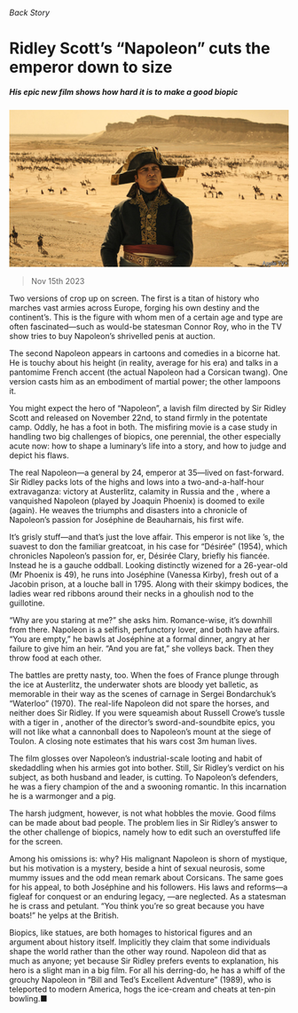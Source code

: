 ###### Back Story

# Ridley Scott’s “Napoleon” cuts the emperor down to size 

##### His epic new film shows how hard it is to make a good biopic 

![image](images/20231118_CUP002.jpg) 

> Nov 15th 2023 

Two versions of  crop up on screen. The first is a titan of history who marches vast armies across Europe, forging his own destiny and the continent’s. This is the figure with whom men of a certain age and type are often fascinated—such as would-be statesman Connor Roy, who in the TV show  tries to buy Napoleon’s shrivelled penis at auction.

The second Napoleon appears in cartoons and comedies in a bicorne hat. He is touchy about his height (in reality, average for his era) and talks in a pantomime French accent (the actual Napoleon had a Corsican twang). One version casts him as an embodiment of martial power; the other lampoons it.

You might expect the hero of “Napoleon”, a lavish film directed by Sir Ridley Scott and released on November 22nd, to stand firmly in the potentate camp. Oddly, he has a foot in both. The misfiring movie is a case study in handling two big challenges of biopics, one perennial, the other especially acute now: how to shape a luminary’s life into a story, and how to judge and depict his flaws.

The real Napoleon—a general by 24, emperor at 35—lived on fast-forward. Sir Ridley packs lots of the highs and lows into a two-and-a-half-hour extravaganza: victory at Austerlitz, calamity in Russia and the , where a vanquished Napoleon (played by Joaquin Phoenix) is doomed to exile (again). He weaves the triumphs and disasters into a chronicle of Napoleon’s passion for Joséphine de Beauharnais, his first wife.

It’s grisly stuff—and that’s just the love affair. This emperor is not like ’s, the suavest to don the familiar greatcoat, in his case for “Désirée” (1954), which chronicles Napoleon’s passion for, er, Désirée Clary, briefly his fiancée. Instead he is a gauche oddball. Looking distinctly wizened for a 26-year-old (Mr Phoenix is 49), he runs into Joséphine (Vanessa Kirby), fresh out of a Jacobin prison, at a louche ball in 1795. Along with their skimpy bodices, the ladies wear red ribbons around their necks in a ghoulish nod to the guillotine.

“Why are you staring at me?” she asks him. Romance-wise, it’s downhill from there. Napoleon is a selfish, perfunctory lover, and both have affairs. “You are empty,” he bawls at Joséphine at a formal dinner, angry at her failure to give him an heir. “And you are fat,” she volleys back. Then they throw food at each other.

The battles are pretty nasty, too. When the foes of France plunge through the ice at Austerlitz, the underwater shots are bloody yet balletic, as memorable in their way as the scenes of carnage in Sergei Bondarchuk’s “Waterloo” (1970). The real-life Napoleon did not spare the horses, and neither does Sir Ridley. If you were squeamish about Russell Crowe’s tussle with a tiger in , another of the director’s sword-and-soundbite epics, you will not like what a cannonball does to Napoleon’s mount at the siege of Toulon. A closing note estimates that his wars cost 3m human lives.

The film glosses over Napoleon’s industrial-scale looting and habit of skedaddling when his armies got into bother. Still, Sir Ridley’s verdict on his subject, as both husband and leader, is cutting. To Napoleon’s defenders, he was a fiery champion of the  and a swooning romantic. In this incarnation he is a warmonger and a pig. 

The harsh judgment, however, is not what hobbles the movie. Good films can be made about bad people. The problem lies in Sir Ridley’s answer to the other challenge of biopics, namely how to edit such an overstuffed life for the screen.

Among his omissions is: why? His malignant Napoleon is shorn of mystique, but his motivation is a mystery, beside a hint of sexual neurosis, some mummy issues and the odd mean remark about Corsicans. The same goes for his appeal, to both Joséphine and his followers. His laws and reforms—a figleaf for conquest or an enduring legacy, —are neglected. As a statesman he is crass and petulant. “You think you’re so great because you have boats!” he yelps at the British.

Biopics, like statues, are both homages to historical figures and an argument about history itself. Implicitly they claim that some individuals shape the world rather than the other way round. Napoleon did that as much as anyone; yet because Sir Ridley prefers events to explanation, his hero is a slight man in a big film. For all his derring-do, he has a whiff of the grouchy Napoleon in “Bill and Ted’s Excellent Adventure” (1989), who is teleported to modern America, hogs the ice-cream and cheats at ten-pin bowling.■






